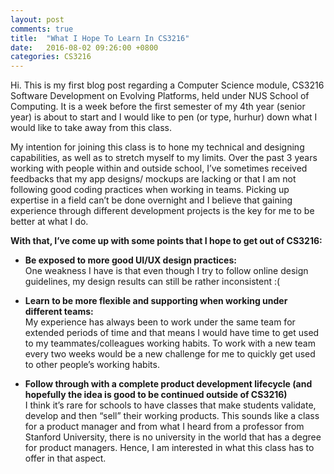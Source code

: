 ```yaml
---
layout: post
comments: true
title:  "What I Hope To Learn In CS3216"
date:   2016-08-02 09:26:00 +0800
categories: CS3216
---
```


Hi. This is my first blog post regarding a Computer Science module, CS3216 Software Development on Evolving Platforms, held under NUS School of Computing. It is a week before the first semester of my 4th year (senior year) is about to start and I would like to pen (or type, hurhur) down what I would like to take away from this class.

My intention for joining this class is to hone my technical and designing capabilities, as well as to stretch myself to my limits. Over the past 3 years working with people within and outside school, I’ve sometimes received feedbacks that my app designs/ mockups are lacking or that I am not following good coding practices when working in teams. Picking up expertise in a field can’t be done overnight and I believe that gaining experience through different development projects is the key for me to be better at what I do.

**With that, I’ve come up with some points that I hope to get out of CS3216:**

- **Be exposed to more good UI/UX design practices:**  
One weakness I have is that even though I try to follow online design guidelines, my design results can still be rather inconsistent :(

- **Learn to be more flexible and supporting when working under different teams:**  
My experience has always been to work under the same team for extended periods of time and that means I would have time to get used to my teammates/colleagues working habits. To work with a new team every two weeks would be a new challenge for me to quickly get used to other people’s working habits.
 
- **Follow through with a complete product development lifecycle (and hopefully the idea is good to be continued outside of CS3216)**  
I think it’s rare for schools to have classes that make students validate, develop and then “sell” their working products. This sounds like a class for a product manager and from what I heard from a professor from Stanford University, there is no university in the world that has a degree for product managers. Hence, I am interested in what this class has to offer in that aspect.
